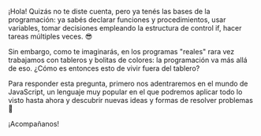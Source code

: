 ¡Hola! Quizás no te diste cuenta, pero ya tenés las bases de la programación: ya sabés declarar funciones y procedimientos, usar variables, tomar decisiones empleando la estructura de control if, hacer tareas múltiples veces. :sunglasses:

Sin embargo, como te imaginarás, en los programas "reales" rara vez trabajamos con tableros y bolitas de colores: la programación va más allá de eso. ¿Cómo es entonces esto de vivir fuera del tablero?

Para responder esta pregunta, primero nos adentraremos en el mundo de JavaScript, un lenguaje muy popular en el que podremos aplicar todo lo visto hasta ahora y descubrir nuevas ideas y formas de resolver problemas :metal:

¡Acompañanos!